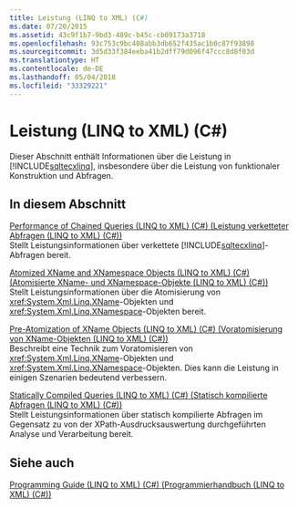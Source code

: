 ```yaml
---
title: Leistung (LINQ to XML) (C#)
ms.date: 07/20/2015
ms.assetid: 43c9f1b7-9bd3-489c-b45c-cb09173a3718
ms.openlocfilehash: 93c753c9bc408abb3db652f435ac1b0c87f93898
ms.sourcegitcommit: 3d5d33f384eeba41b2dff79d096f47ccc8d8f03d
ms.translationtype: HT
ms.contentlocale: de-DE
ms.lasthandoff: 05/04/2018
ms.locfileid: "33329221"
---
```

# <a name="performance-linq-to-xml-c"></a>Leistung (LINQ to XML) (C#)
Dieser Abschnitt enthält Informationen über die Leistung in [!INCLUDE[sqltecxlinq](~/includes/sqltecxlinq-md.md)], insbesondere über die Leistung von funktionaler Konstruktion und Abfragen.  
  
## <a name="in-this-section"></a>In diesem Abschnitt  
 [Performance of Chained Queries (LINQ to XML) (C#) (Leistung verketteter Abfragen (LINQ to XML) (C#))](../../../../csharp/programming-guide/concepts/linq/performance-of-chained-queries-linq-to-xml.md)  
 Stellt Leistungsinformationen über verkettete [!INCLUDE[sqltecxlinq](~/includes/sqltecxlinq-md.md)]-Abfragen bereit.  
  
 [Atomized XName and XNamespace Objects (LINQ to XML) (C#) (Atomisierte XName- und XNamespace-Objekte (LINQ to XML) (C#))](../../../../csharp/programming-guide/concepts/linq/atomized-xname-and-xnamespace-objects-linq-to-xml.md)  
 Stellt Leistungsinformationen über die Atomisierung von <xref:System.Xml.Linq.XName>-Objekten und <xref:System.Xml.Linq.XNamespace>-Objekten bereit.  
  
 [Pre-Atomization of XName Objects (LINQ to XML) (C#) (Voratomisierung von XName-Objekten (LINQ to XML) (C#))](../../../../csharp/programming-guide/concepts/linq/pre-atomization-of-xname-objects-linq-to-xml.md)  
 Beschreibt eine Technik zum Voratomisieren von <xref:System.Xml.Linq.XName>-Objekten und <xref:System.Xml.Linq.XNamespace>-Objekten. Dies kann die Leistung in einigen Szenarien bedeutend verbessern.  
  
 [Statically Compiled Queries (LINQ to XML) (C#) (Statisch kompilierte Abfragen (LINQ to XML) (C#))](../../../../csharp/programming-guide/concepts/linq/statically-compiled-queries-linq-to-xml.md)  
 Stellt Leistungsinformationen über statisch kompilierte Abfragen im Gegensatz zu von der XPath-Ausdrucksauswertung durchgeführten Analyse und Verarbeitung bereit.  
  
## <a name="see-also"></a>Siehe auch  
 [Programming Guide (LINQ to XML) (C#) (Programmierhandbuch (LINQ to XML) (C#))](../../../../csharp/programming-guide/concepts/linq/programming-guide-linq-to-xml.md)
